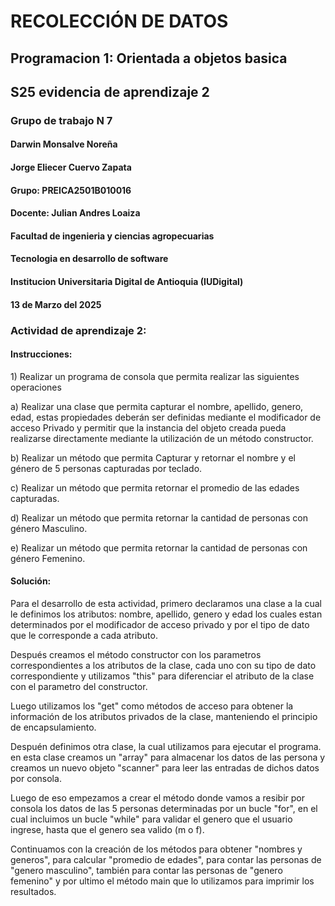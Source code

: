 # RECOLECCIÓN DE DATOS
## Programacion 1: Orientada a objetos basica
## S25 evidencia de aprendizaje 2

### Grupo de trabajo N 7
#### Darwin Monsalve Noreña
#### Jorge Eliecer Cuervo Zapata
#### Grupo: PREICA2501B010016
#### Docente: Julian Andres Loaiza
#### Facultad de ingenieria y ciencias agropecuarias
#### Tecnologia en desarrollo de software
#### Institucion Universitaria Digital de Antioquia (IUDigital)
#### 13 de Marzo del 2025

### Actividad de aprendizaje 2:

#### Instrucciones:

<p>1) Realizar un programa de consola que permita realizar las siguientes operaciones</p>

<p>a) Realizar una clase que permita capturar el nombre, apellido, genero, edad, estas propiedades deberán ser definidas mediante el modificador 
  de acceso Privado y permitir que la instancia del objeto creada pueda realizarse directamente mediante la utilización de un método constructor.</p>
<p>b) Realizar un método que permita Capturar y retornar el nombre y el género de 5 personas capturadas por teclado.</p>
<p>c) Realizar un método que permita retornar el promedio de las edades capturadas.</p>
<p>d) Realizar un método que permita retornar la cantidad de personas con género Masculino.</p>
<p>e) Realizar un método que permita retornar la cantidad de personas con género Femenino.</p>

#### Solución:

<p>Para el desarrollo de esta actividad, primero declaramos una clase a la cual le definimos los atributos: nombre, apellido, genero y edad los cuales estan
determinados por el modificador de acceso privado y por el tipo de dato que le corresponde a cada atributo.</p>
<p>Después creamos el método constructor con los parametros correspondientes a los atributos de la clase, cada uno con su tipo de dato correspondiente y utilizamos "this" para diferenciar el atributo de la clase con el parametro del constructor.</p>
<p>Luego utilizamos los "get" como métodos de acceso para obtener la información de los atributos privados de la clase, manteniendo el principio de encapsulamiento.</p>
<p>Despuén definimos otra clase, la cual utilizamos para ejecutar el programa. en esta clase creamos un "array" para almacenar los datos de las persona y creamos un nuevo objeto "scanner" para leer las entradas de dichos datos por consola.</p>
<p>Luego de eso empezamos a crear el método donde vamos a resibir por consola los datos de las 5 personas determinadas por un bucle "for", en el cual incluimos un bucle "while" para validar el genero que el usuario ingrese, hasta que el genero sea valido (m o f).</p>
<p>Continuamos con la creación de los métodos para obtener "nombres y generos", para calcular "promedio de edades", para contar las personas de "genero masculino", también para contar las personas de "genero femenino" y por ultimo el método main que lo utilizamos para imprimir los resultados.</p>

